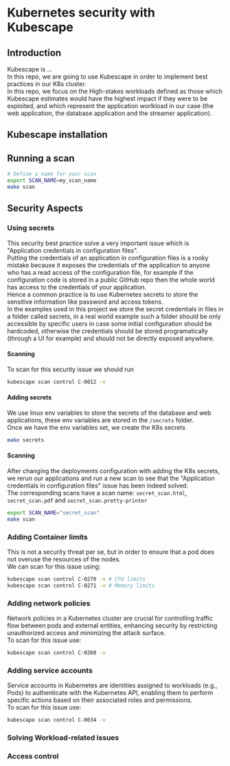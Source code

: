 # Kubernetes security with Kubescape
## Introduction
Kubescape is ...  
In this repo, we are going to use Kubescape in order to implement best practices in our K8s cluster.  
In this repo, we focus on the High-stakes workloads defined as those which Kubescape estimates would have the highest impact if they were to be exploited, and which represent the application worlkload in our case (the web application, the database application and the streamer application).
## Kubescape installation
## Running a scan
```bash
# Define a name for your scan
export SCAN_NAME=my_scan_name
make scan
```
## Security Aspects
### Using secrets
This security best practice solve a very important issue which is "Application credentials in configuration files".  
Putting the credentials of an application in configuration files is a rooky mistake because it exposes the credentials of the application to anyone who has a read access of the configuration file, for example if the configuration code is stored in a public GitHub repo then the whole world has access to the credentials of your application.  
Hence a common practice is to use Kubernetes secrets to store the sensitive information like password and access tokens.  
In the examples used in this project we store the secret credentials in files in a folder called secrets, in a real world example such a folder should be only accessible by specific users in case some initial configuration should be hardcoded, otherwise the credentials should be stored programatically (through a UI for example) and should not be directly exposed anywhere.  
#### Scanning
To scan for this security issue we should run
```bash
kubescape scan control C-0012 -v
```
#### Adding secrets
We use linux env variables to store the secrets of the database and web applications, these env variables are stored in the `/secrets` folder.  
Once we have the env variables set, we create the K8s secrets
```bash
make secrets
```
#### Scanning
After changing the deployments configuration with adding the K8s secrets, we rerun our applications and run a new scan to see that the "Application credentials in configuration files" issue has been indeed solved.  
The corresponding scans have a scan name: `secret_scan.html`, `secret_scan.pdf` and `secret_scan.pretty-printer`
```bash
export SCAN_NAME="secret_scan"
make scan
```
### Adding Container limits
This is not a security threat per se, but in order to ensure that a pod does not overuse the resources of the nodes.  
We can scan for this issue using:
```bash
kubescape scan control C-0270 -v # CPU limits
kubescape scan control C-0271 -v # Memory limits
```
### Adding network policies
Network policies in a Kubernetes cluster are crucial for controlling traffic flow between pods and external entities, enhancing security by restricting unauthorized access and minimizing the attack surface.  
To scan for this issue use:
```bash
kubescape scan control C-0260 -v
```
### Adding service accounts
Service accounts in Kubernetes are identities assigned to workloads (e.g., Pods) to authenticate with the Kubernetes API, enabling them to perform specific actions based on their associated roles and permissions.  
To scan for this issue use:
```bash
kubescape scan control C-0034 -v
```
### Solving Workload-related issues
### Access control